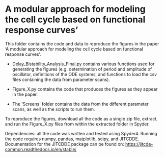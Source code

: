 # A modular approach for modeling the cell cycle based on functional response curves’
This folder contains the code and data to reproduce the figures in the paper ‘A modular approach for modeling the cell cycle based on functional response curves’.

* Delay_Bistability_Analysis_Final.py contains various functions used for generating the figures (e.g. determination of period and amplitude of oscillator, definitions of the ODE systems, and functions to load the csv files containing the data from parameter scans).

* Figure_X.py contains the code that produces the figures as they appear in the paper.

* The 'Screens' folder contains the data from the different parameter scans, as well as the scripts to run them.  

To reproduce the figures, download all the code as a single zip file, extract, and run the Figure_X.py files from within the extracted folder in Spyder.

Dependencies: all the code was written and tested using Spyder4. Running the code requires numpy, pandas, matplotlib, scipy, and JITCDDE. Documentation for the JITCDDE package can be found on: https://jitcde-common.readthedocs.io/en/stable/
